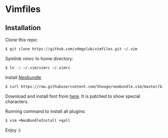 # Vimfiles

## Installation

Clone this repo:

```bash
$ git clone https://github.com/vdmgolub/vimfiles.git ~/.vim
```

Symlink vimrc to home directory:

```bash
$ ln -s ~/.vim/vimrc ~/.vimrc
```

Install [Neobundle](https://github.com/Shougo/neobundle.vim)

```bash
$ curl https://raw.githubusercontent.com/Shougo/neobundle.vim/master/bin/install.sh | sh
```

Download and install font from [here](https://github.com/powerline/fonts/tree/master/InconsolataDz).
It is patched to show special characters.

Running command to install all plugins:

```bash
$ vim +NeoBundleInstall +qall
```

Enjoy :)
